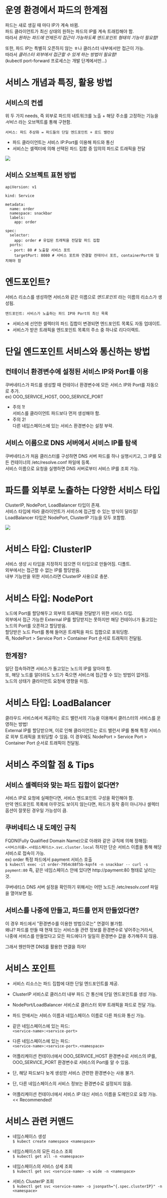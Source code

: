 # 운영 환경에서 파드의 한계점

파드는 새로 생길 때 마다 IP가 계속 바뀜.  
파드 클라이언트가 최신 상태의 원하는 파드의 IP를 계속 트래킹해야 함.  
따라서 *원하는 파드에 언제든지 접근이 가능하도록 엔드포인트 형태의 기능이 필요함!*

또한, 파드 IP는 특별히 오픈하지 않는 ㅎ나 클러스터 내부에서만 접근이 가능.  
따라서 *클러스터 외부에서 접근할 수 있게 하는 방법이 필요함!*  
(kubectl port-forward 프로세스는 개발 단계에서만...)

# 서비스 개념과 특징, 활용 방법

## 서비스의 컨셉

위 두 가지 needs, 즉 외부로 파드의 네트워크를 노출 + 해당 주소를 고정하는 기능을 _서비스_ 라는 오브젝트를 통해 구현함.  

    서비스: 파드 추상화 = 파드들의 단일 엔드포인트 + 로드 밸런싱

* 파드 클라이언트는 서비스 IP:Port를 이용해 파드와 통신
* 서비스는 셀렉터에 의해 선택된 파드 집합 중 임의의 파드로 트래픽을 전달

![](https://seongjin.me/content/images/2022/02/clusterip.png)

## 서비스 오브젝트 표현 방법

```
apiVersion: v1

kind: Service

metadata:
  name: order
  namespace: snackbar
  labels:
    app: order

spec:
  selector:
    app: order # 유입된 트래픽을 전달할 파드 집합
  ports:
  - port: 80 # 노출할 서비스 포트
    targetPort: 8080 # 서비스 포트와 연결할 컨테이너 포트, containerPort와 일치해야 함
```

# 엔드포인트?

서비스 리소스를 생성하면 서비스와 같은 이름으로 *엔드포인트* 라는 이름의 리소스가 생성됨.  

    엔드포인트: 서비스가 노출하는 파드 IP와 Port의 최신 목록

* 서비스에 선언한 셀렉터의 파드 집합이 변경되면 엔드포인트 목록도 자동 업데이트.
* 서비스가 받은 트래픽을 엔드포인트 목록의 주소 중 하나로 리다이렉트.

# 단일 엔드포인트 서비스와 통신하는 방법

## 컨테이너 환경변수에 설정된 서비스 IP와 Port를 이용

쿠버네티스가 파드를 생성할 때 컨테이너 환경변수에 모든 서비스 IP와 Port를 자동으로 추가.  
ex) OOO_SERVICE_HOST, OOO_SERVICE_PORT

* 주의 1!  
서비스를 클라이언트 파드보다 먼저 생성해야 함.
* 주의 2!  
다른 네임스페이스에 있는 서비스 환경변수는 설정 부락.

## 서비스 이름으로 DNS 서버에서 서비스 IP를 탐색

쿠버네티스가 처음 클러스터를 구성하면 DNS 서버 파드를 하나 실행시키고, 그 IP를 모든 컨테이너의 /etc/resolve.conf 파일에 등록.  
서비스 이름으로 요청을 실행하면 DNS 서버로부터 서비스 IP를 조회 가능.

# 파드를 외부로 노출하는 다양한 서비스 타입

ClusterIP, NodePort, LoadBalancer 타입이 존재.  
서비스 타입에 따라 클라이언트가 서비스에 접근할 수 있는 방식이 달라짐!  
LoadBalancer 타입은 NodePort, ClusterIP 기능을 모두 포함함.

![](https://i0.wp.com/goglides.io/wp-content/uploads/2020/06/kubernetes_service_exposure.png?fit=1200%2C947&ssl=1)

# 서비스 타입: ClusterIP

서비스 생성 시 타입을 지정하지 않으면 이 타입으로 만들어짐. 디폴트.  
외부에서는 접근할 수 없는 IP를 할당받음.  
내부 기능만을 위한 서비스라면 ClusterIP 사용으로 충분.  

# 서비스 타입: NodePort

노드에 Port를 할당해두고 외부의 트래픽을 전달받기 위한 서비스 타입.  
외부에서 접근 가능한 External IP를 할당받지는 못하지만 해당 컨테이너가 돌고있는 노드의 Port를 오픈하고 할당받음.  
할당받은 노드 Port를 통해 들어온 트래픽을 파드 집합으로 포워딩함.  
즉, NodePort > Service Port > Container Port 순서로 트래픽이 전달됨.

## 한계점?

일단 접속하려면 서비스가 돌고있는 노드의 IP를 알아야 함.  
또, 해당 노드를 알더라도 노드가 죽으면 서비스에 접근할 수 있는 방법이 없어짐.  
노드의 상태가 클라이언트 요청에 영향을 미침.  

# 서비스 타입: LoadBalancer

클라우드 서비스에서 제공하는 로드 밸런서의 기능을 이용해서 클러스터의 서비스를 운영하는 방법!  
External IP를 할당받으며, 이로 인해 클라이언트는 로드 밸런서  IP를 통해 특정 서비스로 외부 트래픽을 포워딩할 수 있음.
이 경우에도 NodePort > Service Port > Container Port 순서로 트래픽이 전달됨.

# 서비스 주의할 점 & Tips

## 서비스 셀렉터와 맞는 파드 집합이 없다면?

서비스 IP로 요청에 실패한다면, 서비스 엔드포인트 구성을 확인해야 함.  
만약 엔드포인트 목록에 아무것도 보이지 않는다면, 파드가 동작 중이 아니거나 셀렉터 옵션이 잘못된 경우일 가능성이 큼.  

## 쿠버네티스 내 도메인 규칙

FQDN(Fully Qualified Domain Name)으로 아래와 같은 규칙에 의해 정해짐:  
`<서비스이름>.<네임스페이스>.svc.cluster.local`
하지만 단순 서비스 이름을 통해 해당 서비스로 접속이 가능.  
ex) order 특정 파드에서 payment 서비스 호출  
`$ kubectl exec -it order-7954c88f5b-kqnf4 -n snackbar -- curl -s payment:80`
즉, 같은 네임스페이스 안에 있다면 http://payment:80 형태로 날리는 것.  

쿠버네티스 DNS 서버 설정을 확인하기 위해서는 어떤 노드든 /etc/resolv.conf 파일을 열어보면 됨.  

## 서비스를 나중에 만들고, 파드를 먼저 만들었다면?

이 경우 파드에서 "환경변수를 이용한 방법으로는" 연결이 불가함.  
왜냐? 파드를 만들 때 현재 있는 서비스들 관련 정보를 환경변수로 넣어주는거라서,  
나중에 서비스를 만들었다고 모든 파드에다가 일일히 환경변수 값을 추가해주지 않음.  

그래서 웬만하면 DNS를 활용한 연결을 하자!

# 서비스 포인트

* 서비스 리소스는 파드 집합에 대한 단일 엔드포인트를 제공.
* ClusterIP 서비스로 클러스터 내부 파드 간 통신에 단일 엔드포인트를 생성 가능.
* NodePort/LoadBalancer 서비스로 클러스터 외부 트래픽을 파드로 전달 가능.
* 파드 안에서는 서비스 이름과 네임스페이스 이름로 다른 파드와 통신 가능.
* 같은 네임스페이스에 있는 파드:  
`<service-name>:<service-port>`
* 다른 네임스페이스에 있는 파드:  
`<service-name>:<service-port>.<namespace>`

* 어플리케이션 컨테이너에서 OOO_SERVICE_HOST 환경변수로 서비스의 IP를, OOO_SERVICE_PORT 환경변수로 서비스의 Port를 알 수 있음.
* 단, 해당 파드보다 늦게 생성한 서비스 관련한 환경변수는 사용 불가.
* 단, 다른 네임스페이스의 서비스 정보는 환경변수로 설정되지 않음.
* 어플리케이션 컨테이너에서 서비스 IP 대신 서비스 이름을 도메인으로 요청 가능. << Recommended!


# 서비스 관련 커맨드

* 네임스페이스 생성  
`$ kubect create namespace <namespace>`
* 네임스페이스의 모든 리소스 조회  
`$ kubectl get all -n <namespace>`
* 네임스페이스의 서비스 상세 조회  
`$ kubectl get svc <service-name> -o wide -n <namespace>`

* 서비스 ClusterIP 조회  
`$ kubectl get svc <service-name> -o jsonpath="{.spec.clusterIP}" -n <namespace>`